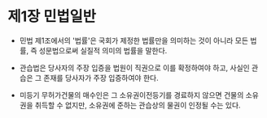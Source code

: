 # 제1장 민법일반

- 민법 제1조에서의 '법률'은 국회가 제정한 법률만을 의미하는 것이 아니라 모든 법률, 즉 성문법으로써 실질적 의미의 법률을 말한다.

- 관습법은 당사자의 주장 입증을 법원이 직권으로 이를 확정하여야 하고, 사실인 관습은 그 존재를 당사자가 주장 입증하여야 한다.

- 미등기 무허가건물의 매수인은 그 소유권이전등기를 경료하지 않으면 건물의 소유권을 취득할 수 없지만, 소유권에 준하는 관습상의 물권이 인정될 수는 있다.
